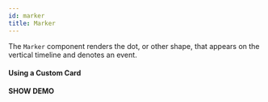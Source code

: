 ```yaml
---
id: marker
title: Marker
---
```


The `Marker` component renders the dot, or other shape, that appears on the vertical timeline and denotes an event.

#### Using a Custom Card

**SHOW DEMO**
